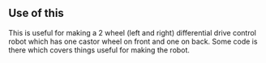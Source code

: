## Use of this
This is useful for making a 2 wheel (left and right) differential drive control robot which has one castor wheel on front and one on back. Some code is there which covers things useful for making the robot.
